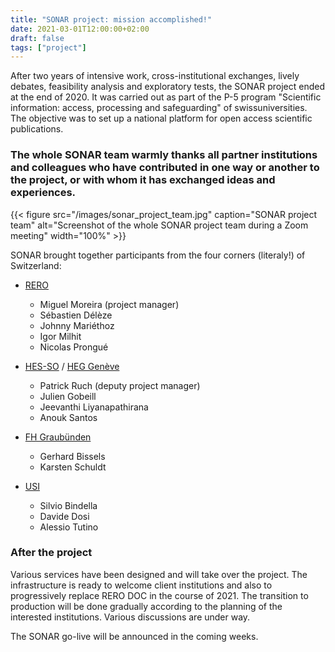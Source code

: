 ```yaml
---
title: "SONAR project: mission accomplished!"
date: 2021-03-01T12:00:00+02:00
draft: false
tags: ["project"]
---
```


After two years of intensive work, cross-institutional exchanges, lively debates, feasibility analysis and exploratory tests, the SONAR project ended at the end of 2020. It was carried out as part of the P-5 program "Scientific information: access, processing and safeguarding" of swissuniversities. The objective was to set up a national platform for open access scientific publications.

<!--more-->

### The whole SONAR team warmly thanks all partner institutions and colleagues who have contributed in one way or another to the project, or with whom it has exchanged ideas and experiences.


{{< figure src="/images/sonar_project_team.jpg" caption="SONAR project team" alt="Screenshot of the whole SONAR project team during a Zoom meeting" width="100%" >}}

SONAR brought together participants from the four corners (literaly!) of Switzerland:

* [RERO](https://www.rero.ch/)

   * Miguel Moreira (project manager)
   * Sébastien Délèze
   * Johnny Mariéthoz
   * Igor Milhit
   * Nicolas Prongué

* [HES-SO](https://www.hes-so.ch/) / [HEG&nbsp;Genève](https://www.hesge.ch/heg/)

   * Patrick Ruch (deputy project manager)
   * Julien Gobeill
   * Jeevanthi Liyanapathirana
   * Anouk Santos

* [FH Graubünden](https://www.fhgr.ch/)

   * Gerhard Bissels
   * Karsten Schuldt

* [USI](https://usi.ch/)

   * Silvio Bindella
   * Davide Dosi
   * Alessio Tutino

### After the project

Various services have been designed and will take over the project. The infrastructure is ready to welcome client institutions and also to progressively replace RERO DOC in the course of 2021. The transition to production will be done gradually according to the planning of the interested institutions. Various discussions are under way.

The SONAR go-live will be announced in the coming weeks.

